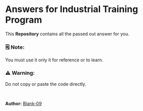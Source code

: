# Answers for Industrial Training Program

This **Repository** contains all the passed out answer for you.

### **🗒 Note:**
You must use it only it for reference or to learn.

### **⚠ Warning:**
Do not copy or paste the code directly.

<br>

**Author:** [Blank-09](https://github.com/Blank-09/)